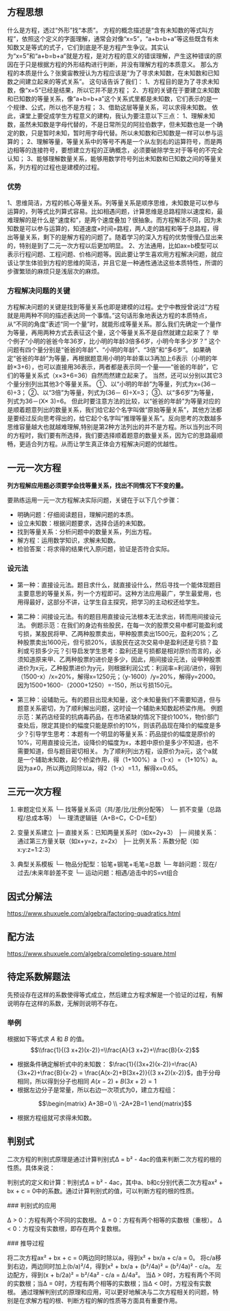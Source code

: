 ## 方程思想
什么是方程，透过“外形”找“本质”。
方程的概念描述是“含有未知数的等式叫方程”，依照这个定义的字面理解，通常会对像“x=5”，“a+b=b+a”等这些既含有未知数又是等式的式子，它们到底是不是方程产生争议。其实认为“x=5”和“a+b=b+a”就是方程，是对方程的意义的错误理解，产生这种错误的原因在于只是根据方程的外形结构进行判断，并没有理解方程的本质意义。
那么方程的本质是什么？张奠宙教授认为方程应该是“为了寻求未知数，在未知数和已知数之间建立起来的等式关系”。
这句话告诉了我们：
1、方程目的是为了寻求未知数，像“x=5”已经是结果，所以它并不是方程；
2、方程的关键在于要建立未知数和已知数的等量关系，像“a+b=b+a”这个关系式里都是未知数，它们表示的是一个规律、公式，所以也不是方程；
3、借助这层等量关系，可以求得未知数。
依此，课堂上要促成学生方程意义的建构，我认为要注意以下三点：
1、理解未知数，虽然未知数是字母代替的，不是日常所见的阿拉伯数字，但未知数也是一个确定的数，只是暂时未知，暂时用字母代替。所以未知数和已知数是一样可以参与运算的；
2、理解等量，等量关系中的等号不再是一个从左到右的运算符号，而是两边相等的连接符号，要想建立方程的正确概念，必须要破除学生对于等号的不完全认知；
3、能够理解数量关系，能够用数学符号列出未知数和已知数之间的等量关系，列方程的过程也是建模的过程。

### 优势
1、思维简洁，方程的核心等量关系。列等量关系是顺序思维，未知数是可以参与运算的，列等式比列算式容易。比如相遇问题，计算思维是总路程除以速度和，最难理解的是什么是“速度和”，是两个速度叠加？很抽象。而方程解法不同，因为未知数是可以参与运算的，知道速度×时间=路程，两人走的路程和等于总路程，得出等量关系，剩下的是解方程的问题了。随着学习的深入方程的优势慢慢凸显出来的，特别是到了二元一次方程以后更加明显。
2、方法通用，比如ax=b模型可以表示行程问题、工程问题、价格问题等。因此要让学生喜欢用方程解决问题，就应该让学生体验到方程的思维的简洁，并且它是一种通性通法这些本质特性，所谓的步骤繁琐的麻烦只是浅层次的麻烦。

### 方程解决问题的关键
方程解决问题的关键是找到等量关系也即是建模的过程。史宁中教授曾说过“方程就是用两种不同的描述表达同一个事情。”这句话形象地表达方程的本质特点，从“不同的角度”表述“同一个量”时，就能形成等量关系。那么我们先确定一个量作为等量，再用两种方式去表征这个量，这个等量关系不是自然就建立起来了？
举个例子“小明的爸爸今年36岁，比小明的年龄3倍多6岁，小明今年多少岁？”
这个问题有四个量分别是“爸爸的年龄”、“小明的年龄”、“3倍”和“多6岁”。
如果确定“爸爸的年龄”为等量，再根据题意用小明的年龄乘以3再加上6表示（小明的年龄×3+6），也可以直接用36表示，两者都是表示同一个量——“爸爸的年龄”，它们的等量关系式（x×3+6=36）自然而然建立起来了。
当然，还可以分别以其它3个量分别列出其他3个等量关系。
①、以“小明的年龄”为等量，列式为x=(36－ 6)÷3；
②、以“3倍”为等量，列式为(36－ 6)÷X=3；
③、以“多6岁”为等量，列式为36－(X× 3)=6。
但此时要注意方法的比较，以“爸爸的年龄”为等量对应的是顺着题意列出的数量关系，我们给它起个名字叫做“原始等量关系”，其他方法都是要经过反向思考得出的，给它起个名字叫“推理等量关系”。反向思考的次数越多思维容量越大也就越难理解,特别是第2种方法列出的并不是方程。所以当列出不同的方程时，我们要有所选择，我们要选择顺着题意的数量关系，因为它的思路最顺畅，更适合列方程。从而让学生真正体会方程解决问题的优越性。

## 一元一次方程

**列方程解应用题必须要学会找等量关系，找出不同情况下不变的量。**

要熟练运用一元一次方程解决实际问题，关键在于以下几个步骤：

- 明确问题：仔细阅读题目，理解问题的本质。
- 设立未知数：根据问题要求，选择合适的未知数。
- 找到等量关系：分析问题中的数量关系，列出方程。
- 解方程：运用数学知识，求解未知数。
- 检验答案：将求得的结果代入原问题，验证是否符合实际。

### 设元法
- 第一种：直接设元法。题目求什么，就直接设什么，然后寻找一个能体现题目主要意思的等量关系，列一个方程即可。这种方法应用最广，学生最爱用，也用得最好，这部分不讲，让学生自主探究，把学习的主动权还给学生。

- 第二种：间接设元法。有的题目用直接设元法根本无法求出，转而用间接设元法。
例题示范：在我们的身边有些股民，在每一次的股票交易中都可能盈利或亏损，某股民将甲、乙两种股票卖出，甲种股票卖出1500元，盈利20%；乙种股票卖出1600元，但亏损20%，该股民在这次交易中是盈利还是亏损？盈利或亏损多少元？引导启发学生思考：盈利还是亏损都是相对原价而言的，必须知道原来甲、乙两种股票的进价是多少，因此，用间接设元法，设甲种股票进价为x元，乙种股票进价为y元，则根据利润公式：利润率=利润/进价，得到（1500-x）/x=20%，解得x=1250元；（y-1600）/y=20%，解得y=2000。因为1500+1600-（2000+1250）=-150，所以亏损150元。

- 第三种：设辅助元。有的题目出现未知量，这个未知量我们不需要知道，但与题意关系密切，为了顺利解出问题，这时设一个辅助未知数起桥梁作用。
例题示范：某药店经营的抗病毒药品，在市场紧缺的情况下提价100%，物价部门查处后，限定其提价的幅度只能是原价的10%，则该药品现在降价的幅度是多少？引导学生思考：本题有一个明显的等量关系：药品提价的幅度是原价的10%，可用直接设元法，设降价的幅度为x，本题中原价是多少不知道，也不需要知道，但与题目密切相关。
为了顺利列出方程，设原价为a元，这个a就是一个辅助未知数，起个桥梁作用，得（1+100%）a（1-x）=（1+10%）a。因为a≠0，所以两边同除以a，得2（1-x）=1.1，解得x=0.65。

## 三元一次方程

1. 审题定位关系
   └─ 找等量关系词（共/差/比/比例分配等）
   └─ 抓不变量（总路程/总成本等）
   └─ 理清逻辑链（A+B=C，C-D=E型）

2. 变量关系建立
   ├─ 直接关系：已知两量关系时（如x=2y+3）
   ├─ 间接关系：通过第三方量关联（如x+y=z，z=2x）
   ├─ 比例关系：系数分配（如x:y:z=1:2:3）

3. 典型关系模板
   └─ 物品分配型：铅笔+钢笔+毛笔=总数
   └─ 年龄问题：现在/过去/未来年龄差不变
   └─ 运动问题：相遇/追击中的S=vt组合

## 因式分解法

https://www.shuxuele.com/algebra/factoring-quadratics.html

## 配方法

https://www.shuxuele.com/algebra/completing-square.html

## 待定系数解题法

先预设存在这样的系数使得等式成立，然后建立方程求解是一个验证的过程，有解说明存在这样的系数，无解则说明不存在。

### 举例

根据如下等式求 $A$ 和 $B$ 的值。
$$\\frac{1}{(3 x+2)(x-2)}=\\frac{A}{3 x+2}+\\frac{B}{x-2}$$


+   根据条件确定解析式中的未知数： $\frac{1}{(3x+2)(x-2)}=\frac{A}{3x+2}+\frac{B}{x-2} = \frac{A(x-2)+B(3x+2)}{(3 x+2)(x-2)}$​，由于分母相同，所以得到分子也相同 $A(x-2)+B(3x+2)=1$
+   根据左边分子是常量，所以右边一次项式为0，建立方程组：

$$\begin{matrix}
A+3B=0 \\
-2A+2B=1 
\end{matrix}$$

+   根据方程组就可求得未知数。



## ‌‌判别式

二次方程的判别式原理‌是通过计算判别式Δ = b² - 4ac的值来判断二次方程的根的性质。具体来说：

‌判别式的定义和计算‌：判别式Δ = b² - 4ac，其中a、b和c分别代表二次方程ax² + bx + c = 0中的系数。通过计算判别式的值，可以判断方程的根的性质‌。

‌### 判别式的应用‌

‌Δ > 0‌：方程有两个不同的实数根。
‌Δ = 0‌：方程有两个相等的实数根（重根）。
‌Δ < 0‌：方程没有实数根，即存在两个复数根‌。

#‌## 推导过程‌

将二次方程ax² + bx + c = 0两边同时除以a，得到x² + bx/a + c/a = 0。
将c/a移到右边，两边同时加上(b/a)²/4，得到x² + bx/a + (b²/4a)² = (b²/4a)² - c/a。
左边配方，得到(x + b/2a)² = b²/4a² - c/a = Δ/4a²。
当Δ > 0时，方程有两个不同的实数根；当Δ = 0时，方程有两个相等的实数根；当Δ < 0时，方程没有实数根‌。
通过理解判别式的原理和应用，可以更好地解决与二次方程相关的问题，特别是在求解方程的根、判断方程的解的性质等方面具有重要作用。
